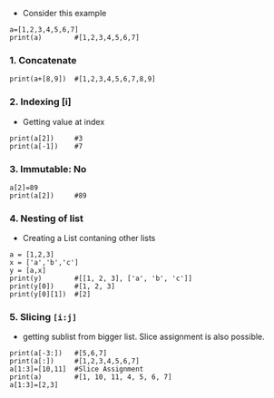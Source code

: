 - Consider this example    
```
a=[1,2,3,4,5,6,7]
print(a)        #[1,2,3,4,5,6,7]
```

### 1. Concatenate
```
print(a+[8,9])  #[1,2,3,4,5,6,7,8,9]
```

### 2. Indexing [i]
- Getting value at index 
```
print(a[2])     #3
print(a[-1])    #7
```

### 3. Immutable: No
```
a[2]=89
print(a[2])     #89
```

### 4. Nesting of list
- Creating a List contaning other lists
```
a = [1,2,3]
x = ['a','b','c']
y = [a,x]
print(y)        #[[1, 2, 3], ['a', 'b', 'c']]
print(y[0])     #[1, 2, 3]
print(y[0][1])  #[2]
```

### 5. Slicing `[i:j]`
- getting sublist from bigger list. Slice assignment is also possible.
```
print(a[-3:])   #[5,6,7]
print(a[:])     #[1,2,3,4,5,6,7]
a[1:3]=[10,11]  #Slice Assignment
print(a)        #[1, 10, 11, 4, 5, 6, 7]
a[1:3]=[2,3]
```
